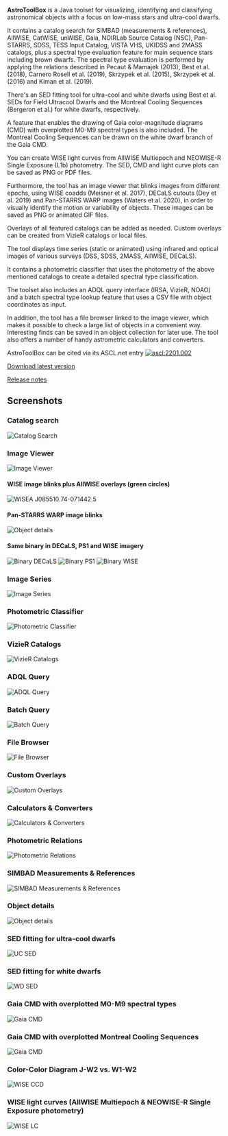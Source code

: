 **AstroToolBox** is a Java toolset for visualizing, identifying and classifying astronomical objects with a focus on low-mass stars and ultra-cool dwarfs.

It contains a catalog search for SIMBAD (measurements & references), AllWISE, CatWISE, unWISE, Gaia, NOIRLab Source Catalog (NSC), Pan-STARRS, SDSS, TESS Input Catalog, VISTA VHS, UKIDSS and 2MASS catalogs, plus a spectral type evaluation feature for main sequence stars including brown dwarfs. The spectral type evaluation is performed by applying the relations described in Pecaut & Mamajek (2013), Best et al. (2018), Carnero Rosell et al. (2019), Skrzypek et al. (2015), Skrzypek et al. (2016) and Kiman et al. (2019).

There's an SED fitting tool for ultra-cool and white dwarfs using Best et al. SEDs for Field Ultracool Dwarfs and the Montreal Cooling Sequences (Bergeron et al.) for white dwarfs, respectively.

A feature that enables the drawing of Gaia color-magnitude diagrams (CMD) with overplotted M0-M9 spectral types is also included. The Montreal Cooling Sequences can be drawn on the white dwarf branch of the Gaia CMD.

You can create WISE light curves from AllWISE Multiepoch and NEOWISE-R Single Exposure (L1b) photometry. The SED, CMD and light curve plots can be saved as PNG or PDF files.

Furthermore, the tool has an image viewer that blinks images from different epochs, using WISE coadds (Meisner et al. 2017), DECaLS cutouts (Dey et al. 2019) and Pan-STARRS WARP images (Waters et al. 2020), in order to visually identify the motion or variability of objects. These images can be saved as PNG or animated GIF files.

Overlays of all featured catalogs can be added as needed. Custom overlays can be created from VizieR catalogs or local files.

The tool displays time series (static or animated) using infrared and optical images of various surveys (DSS, SDSS, 2MASS, AllWISE, DECaLS).

It contains a photometric classifier that uses the photometry of the above mentioned catalogs to create a detailed spectral type classification.

The toolset also includes an ADQL query interface (IRSA, VizieR, NOAO) and a batch spectral type lookup feature that uses a CSV file with object coordinates as input.

In addition, the tool has a file browser linked to the image viewer, which makes it possible to check a large list of objects in a convenient way. Interesting finds can be saved in an object collection for later use. The tool also offers a number of handy astrometric calculators and converters.

AstroToolBox can be cited via its ASCL.net entry <a href="https://ascl.net/2201.002"><img src="https://img.shields.io/badge/ascl-2201.002-blue.svg?colorB=262255" alt="ascl:2201.002" /></a>

[Download latest version](releases/executables/AstroToolBox-3.1.0.jar)

[Release notes](releases/release%20notes.md)

## Screenshots

### Catalog search
![Catalog Search](images/Catalog%20Search.png)

### Image Viewer
![Image Viewer](images/Image%20Viewer.png)

#### WISE image blinks plus AllWISE overlays (green circles)
![WISEA J085510.74-071442.5](images/WISEA%20J085510.74-071442.5.gif)

#### Pan-STARRS WARP image blinks
![Object details](images/PS1%20WARP%20image%20blinks.gif)

#### Same binary in DECaLS, PS1 and WISE imagery
![Binary DECaLS](images/Binary%20DECaLS.gif)
![Binary PS1](images/Binary%20PS1.gif)
![Binary WISE](images/Binary%20WISE.gif)

### Image Series
![Image Series](images/Image%20Series.png)

### Photometric Classifier
![Photometric Classifier](images/Photometric%20Classifier.png)

### VizieR Catalogs
![VizieR Catalogs](images/VizieR%20Catalogs.png)

### ADQL Query
![ADQL Query](images/ADQL%20Query.png)

### Batch Query
![Batch Query](images/Batch%20Query.png)

### File Browser
![File Browser](images/File%20Browser.png)

### Custom Overlays
![Custom Overlays](images/Custom%20Overlays.png)

### Calculators & Converters
![Calculators & Converters](images/Calculators%20&%20Converters.png)

### Photometric Relations
![Photometric Relations](images/Photometric%20Relations.png)

### SIMBAD Measurements & References
![SIMBAD Measurements & References](images/SIMBAD%20measurements%20&%20references.png)

### Object details
![Object details](images/Object%20details.png)

### SED fitting for ultra-cool dwarfs
![UC SED](images/SED.png)

### SED fitting for white dwarfs
![WD SED](images/WD%20SED.png)

### Gaia CMD with overplotted M0-M9 spectral types
![Gaia CMD](images/Gaia%20CMD%20RD.png)

### Gaia CMD with overplotted Montreal Cooling Sequences 
![Gaia CMD](images/Gaia%20CMD%20WD.png)

### Color-Color Diagram J-W2 vs. W1-W2
![WISE CCD](images/WISE%20CCD.png)

### WISE light curves (AllWISE Multiepoch & NEOWISE-R Single Exposure photometry)
![WISE LC](images/WISE%20light%20curves.png)
